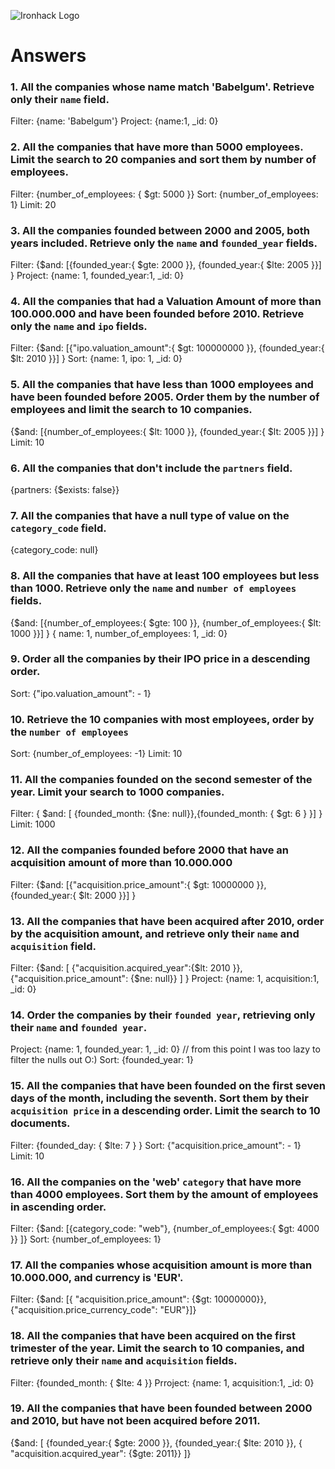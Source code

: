 ![Ironhack Logo](https://i.imgur.com/1QgrNNw.png)

# Answers

### 1. All the companies whose name match 'Babelgum'. Retrieve only their `name` field.

Filter: {name: 'Babelgum'}
Project: {name:1, _id: 0}

### 2. All the companies that have more than 5000 employees. Limit the search to 20 companies and sort them by **number of employees**.

Filter: {number_of_employees: { $gt: 5000 }}
Sort: {number_of_employees: 1}
Limit: 20

### 3. All the companies founded between 2000 and 2005, both years included. Retrieve only the `name` and `founded_year` fields.

Filter: {$and: [{founded_year:{ $gte: 2000 }}, {founded_year:{ $lte: 2005 }}] }
Project: {name: 1, founded_year:1, _id: 0}

### 4. All the companies that had a Valuation Amount of more than 100.000.000 and have been founded before 2010. Retrieve only the `name` and `ipo` fields.

Filter: {$and: [{"ipo.valuation_amount":{ $gt: 100000000 }}, {founded_year:{ $lt: 2010 }}] }
Sort: {name: 1, ipo: 1, _id: 0}


### 5. All the companies that have less than 1000 employees and have been founded before 2005. Order them by the number of employees and limit the search to 10 companies.

{$and: [{number_of_employees:{ $lt: 1000 }}, {founded_year:{ $lt: 2005 }}] }
Limit: 10

### 6. All the companies that don't include the `partners` field.

{partners: {$exists: false}}

### 7. All the companies that have a null type of value on the `category_code` field.

{category_code:  null}

### 8. All the companies that have at least 100 employees but less than 1000. Retrieve only the `name` and `number of employees` fields.

{$and: [{number_of_employees:{ $gte: 100 }}, {number_of_employees:{ $lt: 1000 }}] }
{ name: 1, number_of_employees: 1, _id: 0}

### 9. Order all the companies by their IPO price in a descending order.

Sort: {"ipo.valuation_amount": - 1}

### 10. Retrieve the 10 companies with most employees, order by the `number of employees`

Sort: {number_of_employees: -1}
Limit: 10

### 11. All the companies founded on the second semester of the year. Limit your search to 1000 companies.

Filter: { $and: [ {founded_month: {$ne: null}},{founded_month: { $gt: 6 } }] }
Limit: 1000

### 12. All the companies founded before 2000 that have an acquisition amount of more than 10.000.000

Filter: {$and: [{"acquisition.price_amount":{ $gt: 10000000 }}, {founded_year:{ $lt: 2000 }}] }

### 13. All the companies that have been acquired after 2010, order by the acquisition amount, and retrieve only their `name` and `acquisition` field.

Filter: {$and: [ {"acquisition.acquired_year":{$lt: 2010 }}, {"acquisition.price_amount": {$ne: null}} ] }
Project: {name: 1, acquisition:1, _id: 0}

### 14. Order the companies by their `founded year`, retrieving only their `name` and `founded year`.

Project: {name: 1, founded_year: 1, _id: 0}  // from this point I was too lazy to filter the nulls out O:) 
Sort: {founded_year: 1} 

### 15. All the companies that have been founded on the first seven days of the month, including the seventh. Sort them by their `acquisition price` in a descending order. Limit the search to 10 documents.

Filter: {founded_day: { $lte: 7 } }
Sort: {"acquisition.price_amount": - 1}
Limit: 10

### 16. All the companies on the 'web' `category` that have more than 4000 employees. Sort them by the amount of employees in ascending order.

Filter: {$and: [{category_code: "web"}, {number_of_employees:{ $gt: 4000 }} ]}
Sort: {number_of_employees: 1}

### 17. All the companies whose acquisition amount is more than 10.000.000, and currency is 'EUR'.

Filter: {$and: [{ "acquisition.price_amount": {$gt: 10000000}},{"acquisition.price_currency_code": "EUR"}]}

### 18. All the companies that have been acquired on the first trimester of the year. Limit the search to 10 companies, and retrieve only their `name` and `acquisition` fields.

Filter: {founded_month: { $lte: 4 }}
Prroject: {name: 1, acquisition:1, _id: 0}

### 19. All the companies that have been founded between 2000 and 2010, but have not been acquired before 2011.

{$and: [  {founded_year:{ $gte: 2000 }}, {founded_year:{ $lte: 2010 }}, { "acquisition.acquired_year": {$gte: 2011}}   ]}
